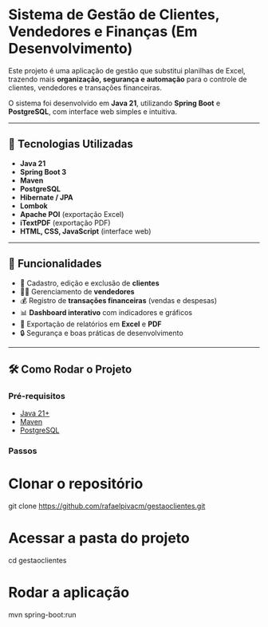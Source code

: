 # Sistema de Gestão de Clientes, Vendedores e Finanças (Em Desenvolvimento)

Este projeto é uma aplicação de gestão que substitui planilhas de Excel, trazendo mais **organização, segurança e automação** para o controle de clientes, vendedores e transações financeiras.

O sistema foi desenvolvido em **Java 21**, utilizando **Spring Boot** e **PostgreSQL**, com interface web simples e intuitiva.

---

## 🚀 Tecnologias Utilizadas

- **Java 21**
- **Spring Boot 3**
- **Maven**
- **PostgreSQL**
- **Hibernate / JPA**
- **Lombok**
- **Apache POI** (exportação Excel)
- **iTextPDF** (exportação PDF)
- **HTML, CSS, JavaScript** (interface web)

---

## 📌 Funcionalidades

- 📂 Cadastro, edição e exclusão de **clientes**  
- 🧑‍💼 Gerenciamento de **vendedores**  
- 💰 Registro de **transações financeiras** (vendas e despesas)  
- 📊 **Dashboard interativo** com indicadores e gráficos  
- 📑 Exportação de relatórios em **Excel** e **PDF**  
- 🔒 Segurança e boas práticas de desenvolvimento  

---

## 🛠️ Como Rodar o Projeto

### Pré-requisitos
- [Java 21+](https://adoptium.net/)  
- [Maven](https://maven.apache.org/)  
- [PostgreSQL](https://www.postgresql.org/)  

### Passos

# Clonar o repositório
git clone https://github.com/rafaelpivacm/gestaoclientes.git

# Acessar a pasta do projeto
cd gestaoclientes

# Rodar a aplicação
mvn spring-boot:run
